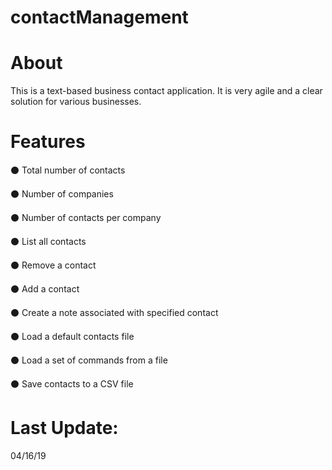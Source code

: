 # contactManagement

# About

This is a text-based business contact application.
It is very agile and a clear solution for various businesses.

# Features

⚫️ Total number of contacts

⚫️ Number of companies

⚫️ Number of contacts per company

⚫️ List all contacts

⚫️ Remove a contact

⚫️ Add a contact

⚫️ Create a note associated with specified contact

⚫️ Load a default contacts file

⚫️ Load a set of commands from a file

⚫️ Save contacts to a CSV file


# Last Update:

04/16/19

